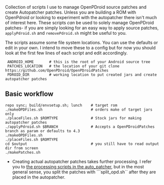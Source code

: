 
Collection of scripts I use to manage OpenPDroid source patches and create Autopatcher patches. Unless you are building a ROM with OpenPdroid or looking to experiment with the autopatcher there isn't much of interest here. These scripts _can_ be used to solely manage OpenPDroid patches- if you are simply looking for an easy way to apply source patches, ```applyPdroid.sh``` and ```removePdroid.sh``` might be useful to you.

The scripts assume some file system locations. You can use the defaults or edit in your own. I intend to move these to a config but for now you should look at the first few lines of each script and edit accordingly.

     ANDROID_HOME       # this is the root of your Android source tree
     PATCHES_LOCATION   # the location of your git clone https://github.com/OpenPDroid/OpenPDroidPatches
     PDROID_DIR         # working location to put created jars and create autopatcher patches

Basic workflow
----------------------------------------

    repo sync; build/envsetup.sh; lunch    # target rom
    ./makeOPDFiles.sh                      # orders make of target jars only
    ./placeFiles.sh $ROMTYPE               # Stock jars for making autopatcher patches
    ./applyPdroid.sh $BRANCH               # Accepts a OpenPDroidPatches branch as param or defaults to 4.3
    ./makeOPDFiles.sh
    ./placeFiles.sh $ROMTYPE
    cd $output                             # you still have to read output dir from screen
    ./makePatches.sh

* Creating actual autopatcher patches takes further processing. I refer you to [the processing scripts in the auto_patcher](https://github.com/mateor/auto-patcher/tree/master/ap_scripts), but in the most general sense, you split the patches with ```split_opd.sh`` after they are placed in the autopatcher.
